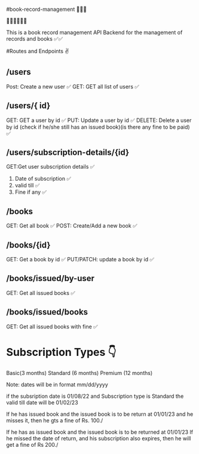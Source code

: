 #book-record-management 😶‍🌫️👻

🧑‍💻😎😎🎈🎇

This is a book record management API Backend for the management of records and books ✅✅

#Routes and Endpoints ✌️

## /users

Post: Create a new user ✅
GET: GET all list of users ✅

## /users/{ id}

GET: GET a user by id ✅
PUT: Update a user by id ✅
DELETE: Delete a user by id (check if he/she still has an issued book)(is there any fine to be paid) ✅

## /users/subscription-details/{id}

GET:Get user subscription details ✅

1. Date of subscription ✅
2. valid till ✅
3. Fine if any ✅

## /books

GET: Get all book ✅
POST: Create/Add a new book ✅

## /books/{id}

GET: Get a book by id ✅
PUT/PATCH: update a book by id ✅

## /books/issued/by-user

GET: Get all issued books ✅

## /books/issued/books

GET: Get all issued books with fine ✅

# Subscription Types 👇

Basic(3 months)
Standard (6 months)
Premium (12 months)

Note: dates will be in format mm/dd/yyyy

if the subsription date is 01/08/22
and Subscription type is Standard
the valid till date will be 01/02/23

If he has issued book and the issued book is to be return at 01/01/23
and he misses it, then he gts a fine of Rs. 100./

If he has as issued book and the issued book is to be returned at 01/01/23
If he missed the date of return, and his subscription also expires, then he will get a fine of Rs 200./

